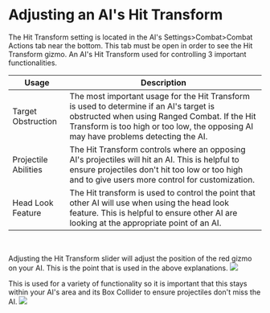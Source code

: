 # Adjusting an AI's Hit Transform
The Hit Transform setting is located in the AI's Settings>Combat>Combat Actions tab near the bottom. This tab must be open in order to see the Hit Transform gizmo. An AI's Hit Transform used for controlling 3 important functionalities.

| Usage  | Description |
| ------------- | ------------- |
| Target Obstruction  | The most important usage for the Hit Transform is used to determine if an AI's target is obstructed when using Ranged Combat. If the Hit Transform is too high or too low, the opposing AI may have problems detecting the AI. |
| Projectile Abilities  | The Hit Transform controls where an opposing AI's projectiles will hit an AI. This is helpful to ensure projectiles don't hit too low or too high and to give users more control for customization.
| Head Look Feature  | The Hit transform is used to control the point that other AI will use when using the head look feature. This is helpful to ensure other AI are looking at the appropriate point of an AI.   |

&emsp;


Adjusting the Hit Transform slider will adjust the position of the red gizmo on your AI. This is the point that is used in the above explanations.
![](https://i.imgur.com/2FgrIdz.gif)

This is used for a variety of functionality so it is important that this stays within your AI's area and its Box Collider to ensure projectiles don't miss the AI.
![](https://i.imgur.com/QKqIcXY.gif)
